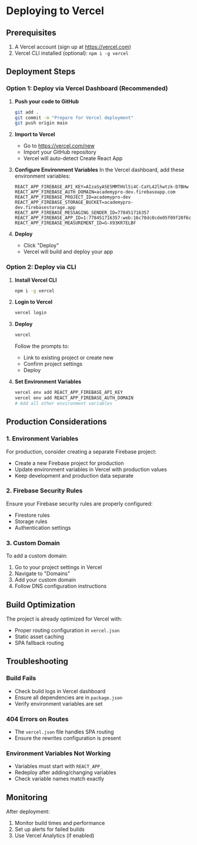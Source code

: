# Deploying to Vercel

## Prerequisites
1. A Vercel account (sign up at https://vercel.com)
2. Vercel CLI installed (optional): `npm i -g vercel`

## Deployment Steps

### Option 1: Deploy via Vercel Dashboard (Recommended)

1. **Push your code to GitHub**
   ```bash
   git add .
   git commit -m "Prepare for Vercel deployment"
   git push origin main
   ```

2. **Import to Vercel**
   - Go to https://vercel.com/new
   - Import your GitHub repository
   - Vercel will auto-detect Create React App

3. **Configure Environment Variables**
   In the Vercel dashboard, add these environment variables:
   ```
   REACT_APP_FIREBASE_API_KEY=AIzaSyA5E5MMTHVl5i4C-CaYL42lhwtzk-D7BHw
   REACT_APP_FIREBASE_AUTH_DOMAIN=academypro-dev.firebaseapp.com
   REACT_APP_FIREBASE_PROJECT_ID=academypro-dev
   REACT_APP_FIREBASE_STORAGE_BUCKET=academypro-dev.firebasestorage.app
   REACT_APP_FIREBASE_MESSAGING_SENDER_ID=778451716357
   REACT_APP_FIREBASE_APP_ID=1:778451716357:web:16c78dc0cde05f09f20f6c
   REACT_APP_FIREBASE_MEASUREMENT_ID=G-X93KR7ELBF
   ```

4. **Deploy**
   - Click "Deploy"
   - Vercel will build and deploy your app

### Option 2: Deploy via CLI

1. **Install Vercel CLI**
   ```bash
   npm i -g vercel
   ```

2. **Login to Vercel**
   ```bash
   vercel login
   ```

3. **Deploy**
   ```bash
   vercel
   ```
   Follow the prompts to:
   - Link to existing project or create new
   - Confirm project settings
   - Deploy

4. **Set Environment Variables**
   ```bash
   vercel env add REACT_APP_FIREBASE_API_KEY
   vercel env add REACT_APP_FIREBASE_AUTH_DOMAIN
   # Add all other environment variables
   ```

## Production Considerations

### 1. Environment Variables
For production, consider creating a separate Firebase project:
- Create a new Firebase project for production
- Update environment variables in Vercel with production values
- Keep development and production data separate

### 2. Firebase Security Rules
Ensure your Firebase security rules are properly configured:
- Firestore rules
- Storage rules
- Authentication settings

### 3. Custom Domain
To add a custom domain:
1. Go to your project settings in Vercel
2. Navigate to "Domains"
3. Add your custom domain
4. Follow DNS configuration instructions

## Build Optimization

The project is already optimized for Vercel with:
- Proper routing configuration in `vercel.json`
- Static asset caching
- SPA fallback routing

## Troubleshooting

### Build Fails
- Check build logs in Vercel dashboard
- Ensure all dependencies are in `package.json`
- Verify environment variables are set

### 404 Errors on Routes
- The `vercel.json` file handles SPA routing
- Ensure the rewrites configuration is present

### Environment Variables Not Working
- Variables must start with `REACT_APP_`
- Redeploy after adding/changing variables
- Check variable names match exactly

## Monitoring

After deployment:
1. Monitor build times and performance
2. Set up alerts for failed builds
3. Use Vercel Analytics (if enabled)